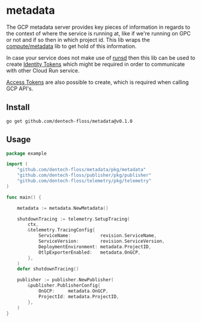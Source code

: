 # metadata

The GCP metadata server provides key pieces of information in regards to the context of where the service is running at, like if we're running on GPC or not and if so then in which project id. This lib wraps the [compute/metadata](https://pkg.go.dev/cloud.google.com/go/compute/metadata) lib to get hold of this information.

In case your service does not make use of [runsd](https://github.com/ahmetb/runsd) then this lib can be used to create [Identity Tokens](https://cloud.google.com/run/docs/securing/service-identity#identity_tokens) which might be required in order to communicate with other Cloud Run service. 

[Access Tokens](https://cloud.google.com/run/docs/securing/service-identity#access_tokens) are also possible to create, which is required when calling GCP API's.

## Install

```
go get github.com/dentech-floss/metadata@v0.1.0
```

## Usage

```go
package example

import (
    "github.com/dentech-floss/metadata/pkg/metadata"
    "github.com/dentech-floss/publisher/pkg/publisher"
    "github.com/dentech-floss/telemetry/pkg/telemetry"
)

func main() {

    metadata := metadata.NewMetadata()

    shutdownTracing := telemetry.SetupTracing(
        ctx,
        &telemetry.TracingConfig{
            ServiceName:           revision.ServiceName,
            ServiceVersion:        revision.ServiceVersion,
            DeploymentEnvironment: metadata.ProjectID,
            OtlpExporterEnabled:   metadata.OnGCP,
        },
    )
    defer shutdownTracing()

    publisher := publisher.NewPublisher(
        &publisher.PublisherConfig{
            OnGCP:     metadata.OnGCP,
            ProjectId: metadata.ProjectID,
        },
    )
}
```